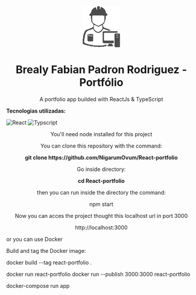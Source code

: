 <p align='center'><img src='/src/media/images/p-logo2.png' width='100px'></p>
<h1 align='center'> Brealy Fabian Padron Rodriguez - Portfólio </h1>

<p align='center'>A portfolio app builded with ReactJs & TypeScript</p>

**Tecnologias utilizadas:**

![React](https://img.shields.io/static/v1?label=Front-end&message=ReactJS&color=61DAFB&style=for-the-badge&logo=react)
![Typscript](https://img.shields.io/static/v1?label=Front-end&message=Typescript&color=3178C6&style=for-the-badge&logo=typescript)

  <p align='center'>  You'll need node installed for this project</p>

<p align='center'>You can clone this repository with the command: </p>
<p align='center'> <strong>git clone https://github.com/NigarumOvum/React-portfolio </strong> </p>

<p align='center'>Go inside directory:</p>
  <p align='center'> <strong> cd React-portfolio </strong> </p>

<p align='center'>  then you can run inside the directory the command: </p>
  <p align='center'<strong>npm start </strong> </p>
  
  <p align='center'> Now you can acces the project thought this localhost url in port 3000  </p>
  <p align='center'<strong>http://localhost:3000</strong> </p>

or you can use Docker 

Build and tag the Docker image:

docker build --tag react-portfolio .

docker run react-portfolio
docker run --publish 3000:3000 react-portfolio

docker-compose run app


